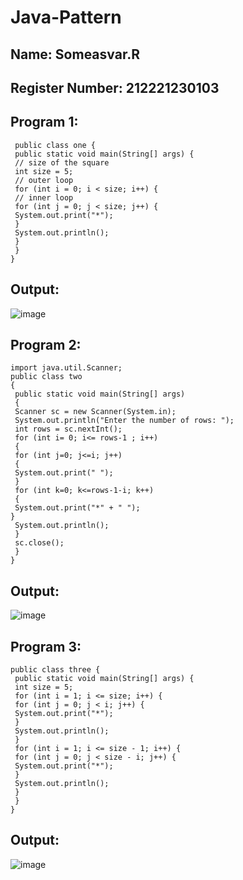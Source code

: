 # Java-Pattern
## Name: Someasvar.R
## Register Number: 212221230103
## Program 1:
```
 public class one {
 public static void main(String[] args) {
 // size of the square
 int size = 5;
 // outer loop
 for (int i = 0; i < size; i++) {
 // inner loop
 for (int j = 0; j < size; j++) {
 System.out.print("*");
 }
 System.out.println();
 }
 }
}
```
## Output:
![image](https://user-images.githubusercontent.com/93434149/224884672-ff2a36fc-55df-43f9-8d63-abb240ac1dbe.png)

## Program 2:
```
import java.util.Scanner;
public class two
{
 public static void main(String[] args)
 {
 Scanner sc = new Scanner(System.in);
 System.out.println("Enter the number of rows: ");
 int rows = sc.nextInt();
 for (int i= 0; i<= rows-1 ; i++)
 {
 for (int j=0; j<=i; j++)
 {
 System.out.print(" ");
 }
 for (int k=0; k<=rows-1-i; k++)
 {
 System.out.print("*" + " ");
}
 System.out.println();
 }
 sc.close();
 }
}
```
## Output:
![image](https://user-images.githubusercontent.com/93434149/224884779-d63ef82b-6783-4f96-a7b8-4c6834a6d6d9.png)
## Program 3:
```
public class three {
 public static void main(String[] args) {
 int size = 5;
 for (int i = 1; i <= size; i++) {
 for (int j = 0; j < i; j++) {
 System.out.print("*");
 }
 System.out.println();
 }
 for (int i = 1; i <= size - 1; i++) {
 for (int j = 0; j < size - i; j++) {
 System.out.print("*");
 }
 System.out.println();
 }
 }
}
```
## Output:
![image](https://user-images.githubusercontent.com/93434149/224884870-f982cff0-0701-428e-9652-d16f29b7924b.png)
